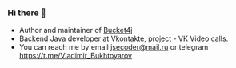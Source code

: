 ### Hi there 👋

- Author and maintainer of [Bucket4j](https://github.com/bucket4j/bucket4j)
- Backend Java developer at Vkontakte, project - VK Video calls.
- You can reach me by email jsecoder@mail.ru or telegram https://t.me/Vladimir_Bukhtoyarov



<!--
**vladimir-bukhtoyarov/vladimir-bukhtoyarov** is a ✨ _special_ ✨ repository because its `README.md` (this file) appears on your GitHub profile.

Here are some ideas to get you started:

- 🔭 I’m currently working on ...
- 🌱 I’m currently learning ...
- 👯 I’m looking to collaborate on ...
- 🤔 I’m looking for help with ...
- 💬 Ask me about ...
- 📫 How to reach me: ...
- 😄 Pronouns: ...
- ⚡ Fun fact: ...
-->
